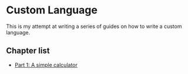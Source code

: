 # Custom Language

This is my attempt at writing a series of guides on how to write a custom language.

## Chapter list

- [Part 1: A simple calculator](part_1/README.md)
